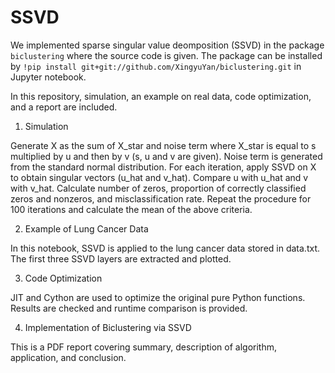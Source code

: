 # SSVD

We implemented sparse singular value deomposition (SSVD) in the package `biclustering` where the source code is given. The package can be installed by `!pip install git+git://github.com/XingyuYan/biclustering.git` in Jupyter notebook.

In this repository, simulation, an example on real data, code optimization, and a report are included. 

1. Simulation

Generate X as the sum of X_star and noise term where X_star is equal to s multiplied by u and then by v (s, u and v are given). Noise term is generated from the standard normal distribution. For each iteration, apply SSVD on X to obtain singular vectors (u_hat and v_hat). Compare u with u_hat and v with v_hat. Calculate number of zeros, proportion of correctly classified zeros and nonzeros, and misclassification rate. Repeat the procedure for 100 iterations and calculate the mean of the above criteria. 

2. Example of Lung Cancer Data

In this notebook, SSVD is applied to the lung cancer data stored in data.txt. The first three SSVD layers are extracted and plotted. 

3. Code Optimization

JIT and Cython are used to optimize the original pure Python functions. Results are checked and runtime comparison is provided.

4. Implementation of Biclustering via SSVD

This is a PDF report covering summary, description of algorithm, application, and conclusion.   
